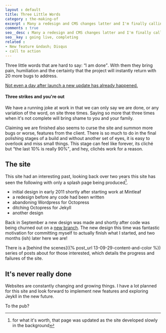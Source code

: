 ```yaml
---
layout : default
title: Three Little Words
category : the-making-of
excerpt : Many a redesign and CMS changes latter and I'm finally calling this one "done"
comments : true
seo__desc : Many a redesign and CMS changes latter and I'm finally calling this one "done"
seo__key : going live, completing
related :
- New feature &ndash; Disqus
- call to action 
---
```

Three little words that are hard to say: <q>I am done</q>. With them they bring pain, humiliation and the certainty that the project will instantly return with 20 more bugs to address.
<!-- /intro -->

<p><ins>Not even a day after launch a <a href="{% post_url 13-11-10-disqus %}">new update</a> has already happened.</ins></p>

#### Three strikes and you're out
We have a running joke at work in that we can only say we are done, or any variation of the word, on site three times. Saying so more that three times when it's not complete will bring shame to you and your family.

Claiming we are finished also seems to curse the site and summon more bugs or worse, features from the client. There is so much to do in the final polishing stages of a build and without another set of eyes, it is easy to overlook and miss small things. This stage can feel like forever, its cliché but <q>the last 10% is really 90%</q>, and hey, clichés work for a reason.

## The site
This site had an interesting past, looking back over two years this site has seen the following with only a splash page being produced[^1].

* initial design in early 2011 shortly after starting work at Mintleaf
* a redesign before any code had been written
* abandoning Wordpress for Octopress
* ditching Octopress for Jekyll
* another design

Back in September a new design was made and shortly after code was being churned out on a [new branch](https://github.com/Piderman/mattycollins.com.au/tree/bravo). The new design this time was fantastic motivation for committing myself to actually finish what I started, and two months (ish) later here we are!

There is a [behind the scenes]({% post_url 13-09-29-content-and-color %}) series of posts about for those interested, which details the progress and failures of the site.

## It's never really done
Websites are constantly changing and growing things. I have a lot planned for this site and look forward to implement new features and exploring Jeykll in the new future.

To the pub?

[^1]: for what it's worth, that page was updated as the site developed slowly in the background
